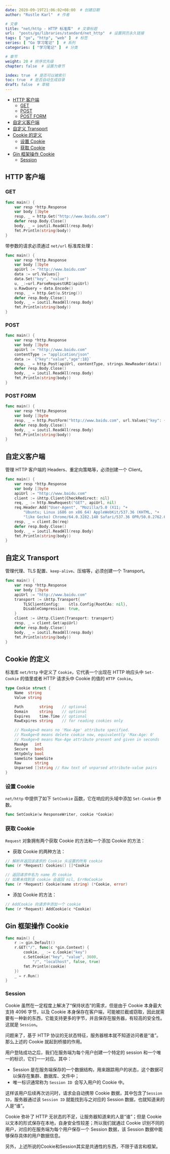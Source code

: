 ```yaml
---
date: 2020-09-19T21:06:02+08:00  # 创建日期
author: "Rustle Karl"  # 作者

# 文章
title: "net/http - HTTP 标准库"  # 文章标题
url:  "posts/go/libraries/standard/net_http"  # 设置网页永久链接
tags: [ "go", "http", "web" ]  # 标签
series: [ "Go 学习笔记" ]  # 系列
categories: [ "学习笔记" ]  # 分类

# 章节
weight: 20 # 排序优先级
chapter: false  # 设置为章节

index: true  # 是否可以被索引
toc: true  # 是否自动生成目录
draft: false  # 草稿
---
```


- [HTTP 客户端](#http-客户端)
	- [GET](#get)
	- [POST](#post)
	- [POST FORM](#post-form)
- [自定义客户端](#自定义客户端)
- [自定义 Transport](#自定义-transport)
- [Cookie 的定义](#cookie-的定义)
	- [设置 Cookie](#设置-cookie)
	- [获取 Cookie](#获取-cookie)
- [Gin 框架操作 Cookie](#gin-框架操作-cookie)
	- [Session](#session)

## HTTP 客户端

### GET

```go
func main() {
	var resp *http.Response
	var body []byte
	resp, _ = http.Get("http://www.baidu.com")
	defer resp.Body.Close()
	body, _ = ioutil.ReadAll(resp.Body)
    fmt.Println(string(body))
}
```

带参数的请求必须通过 `net/url` 标准库处理：

```go
func main() {
	var resp *http.Response
	var body []byte
	apiUrl := "http://www.baidu.com"
	data := url.Values{}
	data.Set("key", "value")
	u, _:=url.ParseRequestURI(apiUrl)
	u.RawQuery = data.Encode()
	resp, _ = http.Get(u.String())
	defer resp.Body.Close()
	body, _ = ioutil.ReadAll(resp.Body)
	fmt.Println(string(body))
}
```

### POST

```go
func main() {
	var resp *http.Response
	var body []byte
	apiUrl := "http://www.baidu.com"
	contentType := "application/json"
	data := `{"key":"value","age":18}`
	resp, _ = http.Post(apiUrl, contentType, strings.NewReader(data))
	defer resp.Body.Close()
	body, _ = ioutil.ReadAll(resp.Body)
	fmt.Println(string(body))
}
```

### POST FORM

```go
func main() {
	var resp *http.Response
	var body []byte
	resp, _ = http.PostForm("http://www.baidu.com", url.Values{"key": {"value"}})
	defer resp.Body.Close()
	body, _ = ioutil.ReadAll(resp.Body)
	fmt.Println(string(body))
}
```

## 自定义客户端

管理 HTTP 客户端的 Headers、重定向策略等，必须创建一个 Client。

```go
func main() {
	var resp *http.Response
	var body []byte
	apiUrl := "http://www.baidu.com"
	client := &http.Client{CheckRedirect: nil}
	req, _ := http.NewRequest("GET", apiUrl, nil)
	req.Header.Add("User-Agent", "Mozilla/5.0 (X11; "+
		"Ubuntu; Linux i686 on x86_64) AppleWebKit/537.36 (KHTML, "+
		"like Gecko) Chrome/64.0.3282.140 Safari/537.36 OPR/50.0.2762.67")
	resp, _ = client.Do(req)
	defer resp.Body.Close()
	body, _ = ioutil.ReadAll(resp.Body)
	fmt.Println(string(body))
}
```

## 自定义 Transport

管理代理、TLS 配置、`keep-alive`、压缩等，必须创建一个 Transport。

```go
func main() {
	var resp *http.Response
	var body []byte
	apiUrl := "http://www.baidu.com"
	transport := &http.Transport{
		TLSClientConfig:    &tls.Config{RootCAs: nil},
		DisableCompression: true,
	}
	client := &http.Client{Transport: transport}
	resp, _ = client.Get(apiUrl)
	defer resp.Body.Close()
	body, _ = ioutil.ReadAll(resp.Body)
	fmt.Println(string(body))
}
```

## Cookie 的定义

标准库 `net/http` 中定义了 `Cookie`，它代表一个出现在 HTTP 响应头中 `Set-Cookie` 的值里或者 HTTP 请求头中 Cookie 的值的 `HTTP Cookie`。

```go
type Cookie struct {
	Name  string
	Value string

	Path       string    // optional
	Domain     string    // optional
	Expires    time.Time // optional
	RawExpires string    // for reading cookies only

	// MaxAge=0 means no 'Max-Age' attribute specified.
	// MaxAge<0 means delete cookie now, equivalently 'Max-Age: 0'
	// MaxAge>0 means Max-Age attribute present and given in seconds
	MaxAge   int
	Secure   bool
	HttpOnly bool
	SameSite SameSite
	Raw      string
	Unparsed []string // Raw text of unparsed attribute-value pairs
}
```

### 设置 Cookie

`net/http` 中提供了如下 `SetCookie` 函数，它在响应的头域中添加 `Set-Cookie` 参数。

```go
func SetCookie(w ResponseWriter, cookie *Cookie)
```

### 获取 Cookie

`Request` 对象拥有两个获取 Cookie 的方法和一个添加 Cookie 的方法：

- 获取 Cookie 的两种方法：

```go
// 解析并返回该请求的 Cookie 头设置的所有 cookie
func (r *Request) Cookies() []*Cookie

// 返回请求中名为 name 的 cookie
// 如果未找到该 cookie 会返回 nil, ErrNoCookie
func (r *Request) Cookie(name string) (*Cookie, error)
```

- 添加 Cookie 的方法：

```go
// AddCookie 向请求中添加一个 cookie
func (r *Request) AddCookie(c *Cookie)
```

## Gin 框架操作 Cookie

```go
func main() {
	r := gin.Default()
	r.GET("/", func(c *gin.Context) {
		cookie, _ := c.Cookie("key")
		c.SetCookie("key", "value", 3600,
			"/", "localhost", false, true)
		fmt.Println(cookie)
	})
	_ = r.Run()
}
```

### Session

Cookie 虽然在一定程度上解决了“保持状态”的需求，但是由于 Cookie 本身最大支持 4096 字节，以及 Cookie 本身保存在客户端，可能被拦截或窃取，因此就需要有一种新的东西，它能支持更多的字节，并且保存在服务器，有较高的安全性。这就是 `Session`。

问题来了，基于 HTTP 协议的无状态特征，服务器根本就不知道访问者是“谁”。那么上述的 Cookie 就起到桥接的作用。

用户登陆成功之后，我们在服务端为每个用户创建一个特定的 session 和一个唯一的标识，它们一一对应。其中：

- Session 是在服务端保存的一个数据结构，用来跟踪用户的状态，这个数据可以保存在集群、数据库、文件中；
- 唯一标识通常称为 `Session ID `会写入用户的 Cookie 中。

这样该用户后续再次访问时，请求会自动携带 Cookie 数据，其中包含了`Session ID`，服务器通过该 `Session ID` 就能找到与之对应的 Session 数据，也就知道来的人是“谁”。

Cookie 弥补了 HTTP 无状态的不足，让服务器知道来的人是“谁”；但是 Cookie 以文本的形式保存在本地，自身安全性较差；所以我们就通过 Cookie 识别不同的用户，对应的在服务端为每个用户保存一个 Session 数据，该 Session 数据中能够保存具体的用户数据信息。

另外，上述所说的Cookie和Session其实是共通性的东西，不限于语言和框架。
